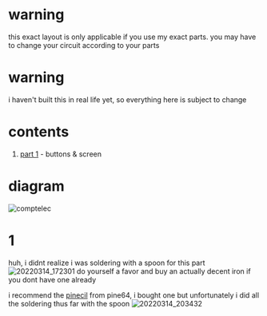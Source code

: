 # warning
this exact layout is only applicable if you use my exact parts. you may have to change your circuit according to your parts

# warning
i haven't built this in real life yet, so everything here is subject to change

# contents
1. [part 1](#1) - buttons & screen

# diagram
![comptelec](https://user-images.githubusercontent.com/45671764/158288996-c214e789-50db-43b5-bde1-6273324ca084.png)

# 1
huh, i didnt realize i was soldering with a spoon for this part
![20220314_172301](https://user-images.githubusercontent.com/45671764/158289094-c2685e63-234a-4d94-b57a-8384c6c55052.jpg)
do yourself a favor and buy an actually decent iron if you dont have one already

i recommend the [pinecil](pine64.org/pinecil) from pine64, i bought one but unfortunately i did all the soldering thus far with the spoon
![20220314_203432](https://user-images.githubusercontent.com/45671764/158288988-5650f2a3-41ef-4278-9368-f0092c68dd38.jpg)
